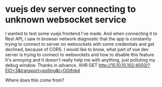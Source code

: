 
# vuejs dev server connecting to unknown websocket service

I wanted to test some vuejs frontend I've made. And when connecting it to Rest API, I saw in browser network diagnostic that the app is constantly trying to connect to server on websockets with some credentials and get declined, because of CORS.
I would like to know, what part of vue dev server is trying to connect to websockets and how to disable this feature. It's annoying and it doesn't really help me with anything, just polluting my debug window.
Thanks in advance.
XHR GET http://10.10.10.102:4000/?EIO=3&transport=polling&t=OGtfnkd

Where does this come from?

        